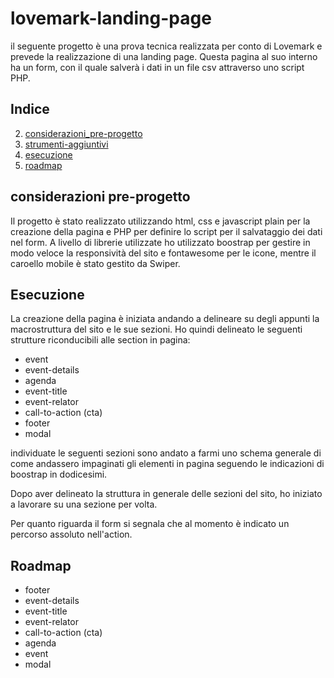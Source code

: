 # lovemark-landing-page 
il seguente progetto è una prova tecnica realizzata per conto di Lovemark e prevede la realizzazione
di una landing page.
Questa pagina al suo interno ha un form, con il quale salverà i dati in un file csv attraverso uno script PHP. 


## Indice

2. [considerazioni_pre-progetto](#considerazioni-pre-progetto)
3. [strumenti-aggiuntivi](#strumenti-aggiuntivi )
3. [esecuzione](#esecuzione)
5. [roadmap](#roadmap)

## considerazioni pre-progetto
Il progetto è stato realizzato utilizzando html, css e javascript plain per la creazione della pagina e PHP per definire lo script per il salvataggio dei dati nel form. 
A livello di librerie utilizzate ho utilizzato boostrap per gestire in modo veloce la responsività del sito e fontawesome per le icone, mentre il caroello mobile è stato gestito da Swiper.

## Esecuzione 
La creazione della pagina è iniziata andando a delineare su degli appunti la macrostruttura del sito e le sue sezioni.
Ho quindi delineato le seguenti strutture riconducibili alle section in pagina:
- event
- event-details
- agenda
- event-title
- event-relator
- call-to-action (cta)
- footer
- modal

individuate le seguenti sezioni sono andato a farmi uno schema generale di come andassero impaginati gli elementi in pagina seguendo le indicazioni di boostrap in dodicesimi.

Dopo aver delineato la struttura in generale delle sezioni del sito, ho iniziato a lavorare su una sezione per volta.

Per quanto riguarda il form si segnala che al momento è indicato un percorso assoluto nell'action.   

## Roadmap

- footer
- event-details
- event-title
- event-relator
- call-to-action (cta)
- agenda
- event
- modal
